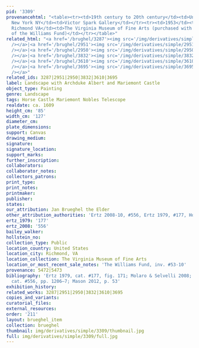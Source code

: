 ```yaml
---
pid: '3309'
provenancehtml: "<table><tr><td>19th century to 20th century</td><td>United States
  New York NY</td><td>Victor Spark Gallery</td></tr><tr><td>1953</td><td>United States
  Richmond VA</td><td>The Virginia Museum of Fine Arts (purchased with the support
  of the Williams Fund)</td></tr></table>"
related_html: "<a href='/brughel/3287'><img src='/img/derivatives/simple/3287/thumbnail.jpg'
  /></a>|<a href='/brughel/2951'><img src='/img/derivatives/simple/2951/thumbnail.jpg'
  /></a>|<a href='/brughel/2950'><img src='/img/derivatives/simple/2950/thumbnail.jpg'
  /></a>|<a href='/brughel/3832'><img src='/img/derivatives/simple/3832/thumbnail.jpg'
  /></a>|<a href='/brughel/3610'><img src='/img/derivatives/simple/3610/thumbnail.jpg'
  /></a>|<a href='/brughel/3695'><img src='/img/derivatives/simple/3695/thumbnail.jpg'
  /></a>"
related_ids: 3287|2951|2950|3832|3610|3695
label: Landscape with Archduke Albert and Mariemont Castle
object_type: Painting
genre: Landscape
tags: Horse Castle Mariemont Nobles Telescope
realdate: ca. 1609
height_cm: '85'
width_cm: '127'
diameter_cm:
plate_dimensions:
support: Canvas
drawing_medium:
signature:
signature_location:
support_marks:
further_inscription:
collaborators:
collaborator_notes:
collectors_patrons:
print_type:
print_notes:
printmaker:
publisher:
states:
our_attribution: Jan Brueghel the Elder
other_attribution_authorities: 'Ertz 2008-10, #556, Ertz 1979, #177, Honig database'
ertz_1979: '177'
ertz_2008: '556'
bailey_walker:
hollstein_no:
collection_type: Public
location_country: United States
location_city: Richmond, VA
location_collection: The Virginia Museum of Fine Arts
location_or_most_recent_sale_notes: 'The Williams Fund, inv. #53-10'
provenance: 5472|5473
bibliography: 'Ertz 1979, cat. #177, fig. 171; Molaro & Selvelli 2008; Ertz 2008-10,
  cat. #556, pp. 1206–7; Mason 2012, p. 53'
exhibition_history:
related_works: 3287|2951|2950|3832|3610|3695
copies_and_variants:
curatorial_files:
external_resources:
order: '211'
layout: brueghel_item
collection: brueghel
thumbnail: img/derivatives/simple/3309/thumbnail.jpg
full: img/derivatives/simple/3309/full.jpg
---
```

